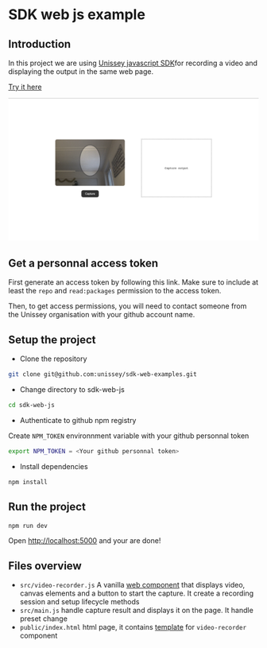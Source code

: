 # SDK web js example

## Introduction

In this project we are using [Unissey javascript SDK](https://github.com/unissey/sdk-web-js/pkgs/npm/sdk-web-js/62620965)for recording a video and displaying the output in the same web page.

[Try it here](https://astounding-jelly-e183ec.netlify.app/)

![sdk-web-js demo](sdk-web-js-demo.png)

## Get a personnal access token

First generate an access token by following this link. Make sure to include at least the `repo` and `read:packages` permission to the access token.

Then, to get access permissions, you will need to contact someone from the Unissey organisation with your github account name.

## Setup the project

-   Clone the repository

```bash
git clone git@github.com:unissey/sdk-web-examples.git
```

-   Change directory to sdk-web-js

```bash
cd sdk-web-js
```

-   Authenticate to github npm registry

Create `NPM_TOKEN` environnment variable with your github personnal token

```bash
export NPM_TOKEN = <Your github personnal token>
```

-   Install dependencies

```bash
npm install
```

## Run the project

```
npm run dev
```

Open [http://localhost:5000](http://localhost:5000) and your are done!


## Files overview

* `src/video-recorder.js` A vanilla [web component](https://developer.mozilla.org/en-US/docs/Web/API/Web_components) that displays video, canvas elements and a button to start the capture. It create a recording session and setup lifecycle methods
* `src/main.js` handle capture result and displays it on the page. It handle preset change
* `public/index.html` html page, it contains [template](https://developer.mozilla.org/en-US/docs/Web/API/Web_components/Using_templates_and_slots) for `video-recorder` component